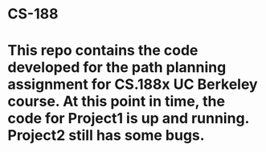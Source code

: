 # CS-188
# This repo contains the code developed for the path planning assignment for CS.188x UC Berkeley course. At this point in time, the code for Project1 is up and running. Project2 still has some bugs.
